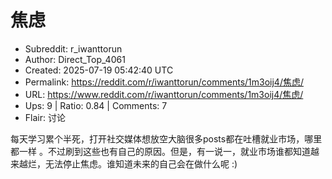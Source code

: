# 焦虑

- Subreddit: r_iwanttorun
- Author: Direct_Top_4061
- Created: 2025-07-19 05:42:40 UTC
- Permalink: https://reddit.com/r/iwanttorun/comments/1m3oij4/焦虑/
- URL: https://www.reddit.com/r/iwanttorun/comments/1m3oij4/焦虑/
- Ups: 9 | Ratio: 0.84 | Comments: 7
- Flair: 讨论


每天学习累个半死，打开社交媒体想放空大脑很多posts都在吐槽就业市场，哪里都一样
。不过刷到这些也有自己的原因。但是，有一说一，就业市场谁都知道越来越烂，无法停止焦虑。谁知道未来的自己会在做什么呢
:)

